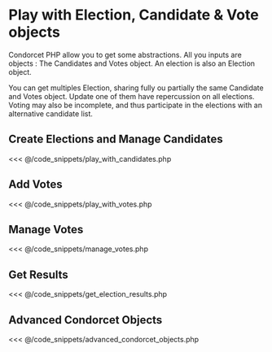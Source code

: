 # Play with Election, Candidate & Vote objects

Condorcet PHP allow you to get some abstractions. All you inputs are objects : The Candidates and Votes object. An election is also an Election object.

You can get multiples Election, sharing fully ou partially the same Candidate and Votes object. Update one of them have repercussion on all elections.
Voting may also be incomplete, and thus participate in the elections with an alternative candidate list.

## Create Elections and Manage Candidates

<<< @/code_snippets/play_with_candidates.php

## Add Votes

<<< @/code_snippets/play_with_votes.php

## Manage Votes

<<< @/code_snippets/manage_votes.php

## Get Results

<<< @/code_snippets/get_election_results.php

## Advanced Condorcet Objects

<<< @/code_snippets/advanced_condorcet_objects.php